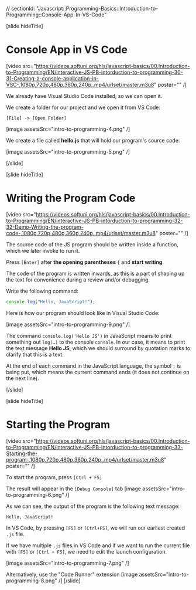 // sectionId: "Javascript::Programming-Basics::Introduction-to-Programming::Console-App-In-VS-Code"

[slide hideTitle]
# Console App in VS Code

[video src="https://videos.softuni.org/hls/javascript-basics/00.Introduction-to-Programming/EN/interactive-JS-PB-intorduction-to-programming-30-31-Creating-a-console-application-in-VSC-,1080p,720p,480p,360p,240p,.mp4/urlset/master.m3u8" poster="" /]

We already have Visual Studio Code installed, so we can open it. 

We create a folder for our project and we open it from VS Code:

`[File] -> [Open Folder]`

[image assetsSrc="intro-to-programming-4.png" /]

We create a file called **hello.js** that will hold our program's source code:

[image assetsSrc="intro-to-programming-5.png" /]

[/slide]

[slide hideTitle]
# Writing the Program Code

[video src="https://videos.softuni.org/hls/javascript-basics/00.Introduction-to-Programming/EN/interactive-JS-PB-intorduction-to-programming-32-32-Demo-Writing-the-program-code-,1080p,720p,480p,360p,240p,.mp4/urlset/master.m3u8" poster="" /]

The source code of the JS program should be written inside a function, which we later invoke to run it. 

Press `[Enter]` after **the opening parentheses** `{` and **start writing**.

The code of the program is written inwards, as this is a part of shaping up the text for convenience during a review and/or debugging. 

Write the following command: 

```js
console.log("Hello, JavaScript!");
```

Here is how our program should look like in Visual Studio Code: 

[image assetsSrc="intro-to-programming-9.png" /]

The command `console.log('Hello JS')` in JavaScript means to print something out `log(…)` to the console `console`. In our case, it means to print the text message **Hello JS**, which we should surround by quotation marks to clarify that this is a text.

At the end of each command in the JavaScript language, the symbol `;` is being put, which means the current command ends (it does not continue on the next line).

[/slide]

[slide hideTitle]
# Starting the Program

[video src="https://videos.softuni.org/hls/javascript-basics/00.Introduction-to-Programming/EN/interactive-JS-PB-intorduction-to-programming-33-Starting-the-program-,1080p,720p,480p,360p,240p,.mp4/urlset/master.m3u8" poster="" /]

To start the program, press `[Ctrl + F5]`

The result will appear in the `[Debug Console]` tab
[image assetsSrc="intro-to-programming-6.png" /]

As we can see, the output of the program is the following text message:
```
Hello, JavaScript!
```
In VS Code, by pressing `[F5]` or `[Ctrl+F5]`, we will run our earliest created `.js` file.

If we have multiple `.js` files in VS Code and if we want to run the current file with `[F5]` or `[Ctrl + F5]`, we need to edit the launch configuration.

[image assetsSrc="intro-to-programming-7.png" /]

Alternatively, use the "Code Runner" extension
[image assetsSrc="intro-to-programming-8.png" /]
[/slide]

